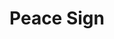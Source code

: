 ---
pid: ch137
title: Peace Sign
location_transcription: Passyunk+McKean
coordinates: "[-75.16929556731, 39.925617563518]"
zipcode: '19145'
gen_neighborhood: South Philadelphia
neighborhood: Passyunk
outside_phl: 
age: '33'
age_range: 30-39
instagram: 
image_file_name: ch_137.jpg
proposal_transcription: A big Peace Sign
topic: Unity
topic_summary: '0'
type: Other No Form
keywords_other: 
credit: James Rivera
image_labels: 
twitter: 
facebook: 
permalink: "/monuments/ch137/"
layout: item-page
---